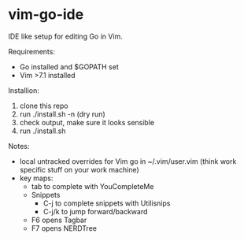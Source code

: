 vim-go-ide
==========

IDE like setup for editing Go in Vim.

Requirements:
- Go installed and $GOPATH set
- Vim >7.1 installed

Installion:
1. clone this repo
2. run ./install.sh -n (dry run)
2. check output, make sure it looks sensible
2. run ./install.sh

Notes:
* local untracked overrides for Vim go in ~/.vim/user.vim  (think work specific stuff on your work machine)
* key maps:
  * tab to complete with YouCompleteMe
  * Snippets
    * C-j to complete snippets with Utilisnips
    * C-j/k to jump forward/backward
  * F6 opens Tagbar
  * F7 opens NERDTree

